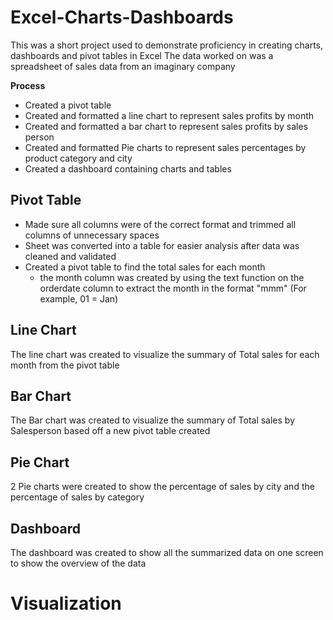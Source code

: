 # Excel-Charts-Dashboards

This was a short project used to demonstrate proficiency in creating charts, dashboards and pivot tables in Excel
The data worked on was a spreadsheet of sales data from an imaginary company 

**Process**

- Created a pivot table
- Created and formatted a line chart to represent sales profits by month
- Created and formatted a bar chart to represent sales profits by sales person
- Created and formatted Pie charts to represent sales percentages by product category and city
- Created a dashboard containing charts and tables


## Pivot Table
- Made sure all columns were of the correct format and trimmed all columns of unnecessary spaces
- Sheet was converted into a table for easier analysis after data was cleaned and validated
- Created a pivot table  to find the total sales for each month
  - the month column was created by using the text function on the orderdate column to extract the month in the format "mmm" (For example, 01 = Jan)
  
  
## Line Chart
 
 The line chart was created to visualize the summary of Total sales for each month from the pivot table 

## Bar Chart
 
 The Bar chart was created to visualize the summary of Total sales by Salesperson based off a new pivot table created

## Pie Chart

 2 Pie charts were created to show the percentage of sales by city and the percentage of sales by category
 
## Dashboard
 The dashboard was created to show all the summarized data on one screen to show the overview of the data

# Visualization
